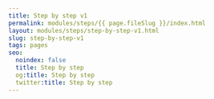 ```yaml
---
title: Step by step v1
permalink: modules/steps/{{ page.fileSlug }}/index.html
layout: modules/steps/step-by-step-v1.html
slug: step-by-step-v1
tags: pages
seo:
  noindex: false
  title: Step by step
  og:title: Step by step
  twitter:title: Step by step
---
```



